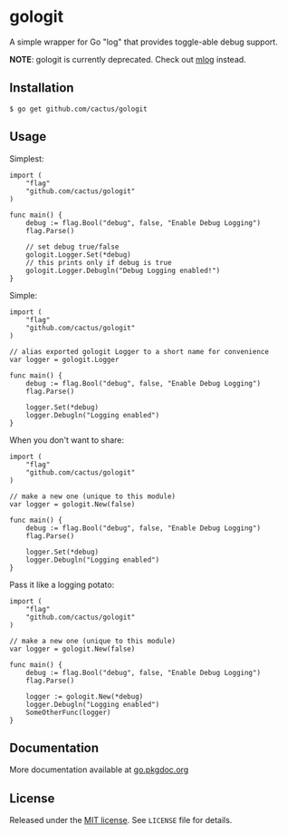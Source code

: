 gologit
=======

A simple wrapper for Go "log" that provides toggle-able debug support.

**NOTE**: gologit is currently deprecated. Check out
[mlog](https://github.com/cactus/mlog) instead.

## Installation

    $ go get github.com/cactus/gologit

## Usage

Simplest:

    import (
        "flag"
        "github.com/cactus/gologit"
    )
   
    func main() {
        debug := flag.Bool("debug", false, "Enable Debug Logging")
        flag.Parse()

        // set debug true/false
        gologit.Logger.Set(*debug)
        // this prints only if debug is true
        gologit.Logger.Debugln("Debug Logging enabled!")
    }


Simple:

    import (
        "flag"
        "github.com/cactus/gologit"
    )
   
    // alias exported gologit Logger to a short name for convenience
    var logger = gologit.Logger

    func main() {
        debug := flag.Bool("debug", false, "Enable Debug Logging")
        flag.Parse()

        logger.Set(*debug)
        logger.Debugln("Logging enabled")
    }


When you don't want to share:

    import (
        "flag"
        "github.com/cactus/gologit"
    )
   
    // make a new one (unique to this module)
    var logger = gologit.New(false)

    func main() {
        debug := flag.Bool("debug", false, "Enable Debug Logging")
        flag.Parse()

        logger.Set(*debug)
        logger.Debugln("Logging enabled")
    }


Pass it like a logging potato:

    import (
        "flag"
        "github.com/cactus/gologit"
    )
   
    // make a new one (unique to this module)
    var logger = gologit.New(false)

    func main() {
        debug := flag.Bool("debug", false, "Enable Debug Logging")
        flag.Parse()

        logger := gologit.New(*debug)
        logger.Debugln("Logging enabled")
        SomeOtherFunc(logger)
    }

## Documentation

More documentation available at [go.pkgdoc.org][1]

## License

Released under the [MIT license][2]. See `LICENSE` file for details.

[1]: http://go.pkgdoc.org/github.com/cactus/gologit
[2]: http://www.opensource.org/licenses/mit-license.php

